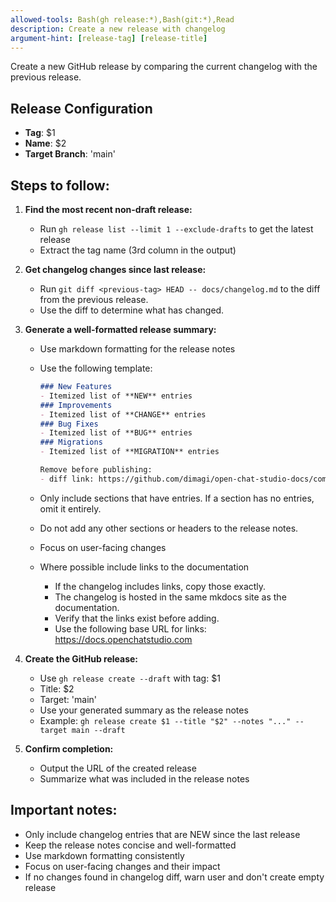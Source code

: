 ```yaml
---
allowed-tools: Bash(gh release:*),Bash(git:*),Read
description: Create a new release with changelog
argument-hint: [release-tag] [release-title]
---
```


Create a new GitHub release by comparing the current changelog with the previous release.

## Release Configuration

- **Tag**: $1
- **Name**: $2
- **Target Branch**: 'main'

## Steps to follow:

1. **Find the most recent non-draft release:**
   - Run `gh release list --limit 1 --exclude-drafts` to get the latest release
   - Extract the tag name (3rd column in the output)

2. **Get changelog changes since last release:**
   - Run `git diff <previous-tag> HEAD -- docs/changelog.md` to the diff from the previous release.
   - Use the diff to determine what has changed.

3. **Generate a well-formatted release summary:**
   - Use markdown formatting for the release notes
   - Use the following template:

     ```markdown
     ### New Features
     - Itemized list of **NEW** entries
     ### Improvements
     - Itemized list of **CHANGE** entries
     ### Bug Fixes
     - Itemized list of **BUG** entries
     ### Migrations
     - Itemized list of **MIGRATION** entries
     
     Remove before publishing:
     - diff link: https://github.com/dimagi/open-chat-studio-docs/compare/<previous-tag>...HEAD
     ```
   - Only include sections that have entries. If a section has no entries, omit it entirely.
   - Do not add any other sections or headers to the release notes.
   - Focus on user-facing changes
   - Where possible include links to the documentation
       - If the changelog includes links, copy those exactly.
       - The changelog is hosted in the same mkdocs site as the documentation.
       - Verify that the links exist before adding.
       - Use the following base URL for links: https://docs.openchatstudio.com

4. **Create the GitHub release:**
   - Use `gh release create --draft` with tag: $1
   - Title: $2
   - Target: 'main'
   - Use your generated summary as the release notes
   - Example: `gh release create $1 --title "$2" --notes "..." --target main --draft`

5. **Confirm completion:**
   - Output the URL of the created release
   - Summarize what was included in the release notes

## Important notes:
- Only include changelog entries that are NEW since the last release
- Keep the release notes concise and well-formatted
- Use markdown formatting consistently
- Focus on user-facing changes and their impact
- If no changes found in changelog diff, warn user and don't create empty release
